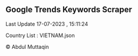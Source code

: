 

## Google Trends Keywords Scraper 
 
Last Update 17-07-2023 , 15:11:24

Country List :
VIETNAM.json



© Abdul Muttaqin 
